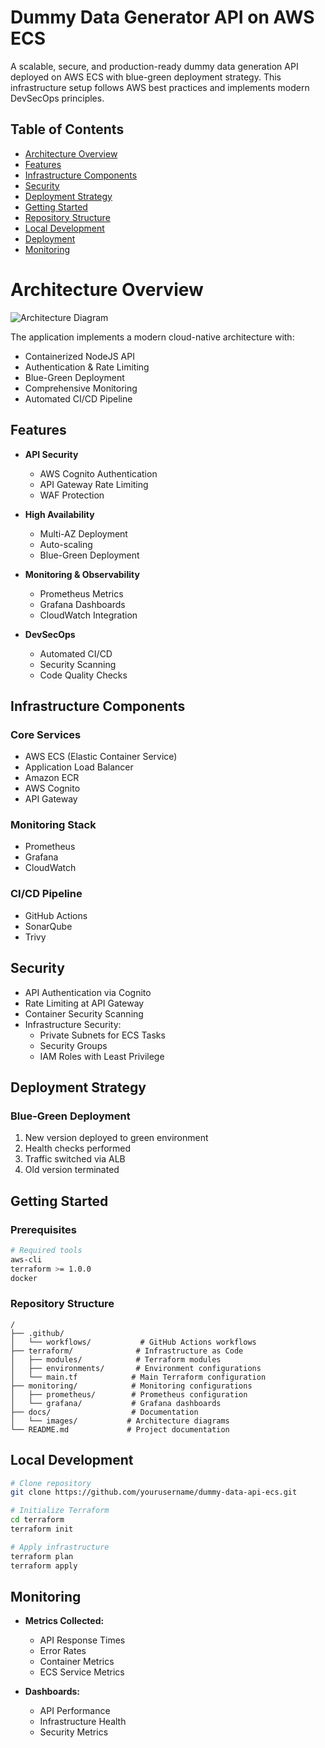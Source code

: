 #  Dummy Data Generator API on AWS ECS

A scalable, secure, and production-ready dummy data generation API deployed on AWS ECS with blue-green deployment strategy. This infrastructure setup follows AWS best practices and implements modern DevSecOps principles.

##  Table of Contents
- [Architecture Overview](#architecture-overview)
- [Features](#features)
- [Infrastructure Components](#infrastructure-components)
- [Security](#security)
- [Deployment Strategy](#deployment-strategy)
- [Getting Started](#getting-started)
- [Repository Structure](#repository-structure)
- [Local Development](#local-development)
- [Deployment](#deployment)
- [Monitoring](#monitoring)

#  Architecture Overview

![Architecture Diagram](./docs/images/architecture.png)

The application implements a modern cloud-native architecture with:
- Containerized NodeJS API
- Authentication & Rate Limiting
- Blue-Green Deployment
- Comprehensive Monitoring
- Automated CI/CD Pipeline

## Features

- **API Security**
  - AWS Cognito Authentication
  - API Gateway Rate Limiting
  - WAF Protection

- **High Availability**
  - Multi-AZ Deployment
  - Auto-scaling
  - Blue-Green Deployment

- **Monitoring & Observability**
  - Prometheus Metrics
  - Grafana Dashboards
  - CloudWatch Integration

- **DevSecOps**
  - Automated CI/CD
  - Security Scanning
  - Code Quality Checks

## Infrastructure Components

### Core Services
- AWS ECS (Elastic Container Service)
- Application Load Balancer
- Amazon ECR
- AWS Cognito
- API Gateway

### Monitoring Stack
- Prometheus
- Grafana
- CloudWatch

### CI/CD Pipeline
- GitHub Actions
- SonarQube
- Trivy

## Security

- API Authentication via Cognito
- Rate Limiting at API Gateway
- Container Security Scanning
- Infrastructure Security:
  - Private Subnets for ECS Tasks
  - Security Groups
  - IAM Roles with Least Privilege

## Deployment Strategy

### Blue-Green Deployment
1. New version deployed to green environment
2. Health checks performed
3. Traffic switched via ALB
4. Old version terminated

## Getting Started

### Prerequisites
```bash
# Required tools
aws-cli
terraform >= 1.0.0
docker
```

### Repository Structure
```
/
├── .github/
│   └── workflows/           # GitHub Actions workflows
├── terraform/              # Infrastructure as Code
│   ├── modules/            # Terraform modules
│   ├── environments/       # Environment configurations
│   └── main.tf            # Main Terraform configuration
├── monitoring/            # Monitoring configurations
│   ├── prometheus/        # Prometheus configuration
│   └── grafana/           # Grafana dashboards
├── docs/                  # Documentation
│   └── images/           # Architecture diagrams
└── README.md             # Project documentation
```

## Local Development

```bash
# Clone repository
git clone https://github.com/yourusername/dummy-data-api-ecs.git

# Initialize Terraform
cd terraform
terraform init

# Apply infrastructure
terraform plan
terraform apply
```

## Monitoring

- **Metrics Collected:**
  - API Response Times
  - Error Rates
  - Container Metrics
  - ECS Service Metrics

- **Dashboards:**
  - API Performance
  - Infrastructure Health
  - Security Metrics






